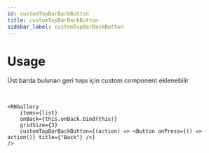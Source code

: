 ```yaml
---
id: customTopBarBackButton
title: customTopBarBackButton
sidebar_label: customTopBarBackButton
---
```


# Usage
Üst barda bulunan geri tuşu için custom component eklenebilir

<br/>

```
<RNGallery
	items={list}
	onBack={this.onBack.bind(this)}
	gridSize={3}
	customTopBarBackButton={(action) => <Button onPress={() => action()} title={"Back"} />}
/>

```
